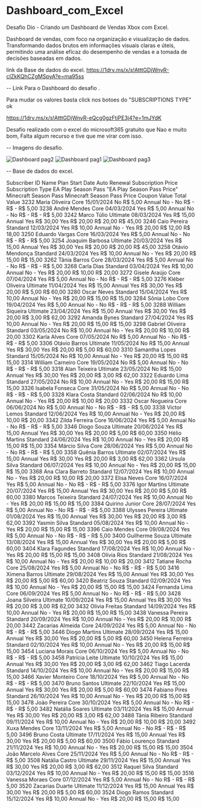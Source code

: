 # Dashboard_com_Excel
Desafio Dio -  Criando um Dashboard de Vendas Xbox com Excel.

Dashboard de vendas, com foco na organização e visualização de dados.
Transformando dados brutos em informações visuais claras e úteis, permitindo uma análise
eficaz do desempenho de vendas e a tomada de decisões baseadas em dados.

link da Base de dados do excel. 
https://1drv.ms/x/s!AtttGDjWnyR-cIZkKQhCZgMSpyA?e=ma95ss

-- Link Para o Dashboard do desafio .

Para mudar os valores basta click nos botoes do "SUBSCRIPTIONS TYPE" ok

https://1drv.ms/x/s!AtttGDjWnyR-eQcg0gzFtiPE3j4?e=1mJYdK

Desafio realizado com o excel do microsoft365 gratuito que Nao e muito bom,
Falta algum recurso e tive que me virar com isso.

-- Imagens do desafio.

![Dashboard pag2](https://github.com/user-attachments/assets/aedfefeb-3e23-48d6-be36-72257f04f56a)
![Dashboard pag1](https://github.com/user-attachments/assets/c1bddc30-5a1d-4980-9d77-deadfb51e4ed)
![Dashboard pag3](https://github.com/user-attachments/assets/21b025b4-842f-4f37-a808-e6b3d92f7227)

-- Base de dados do excel.

Subscriber ID	Name	Plan	Start Date	Auto Renewal	Subscription Price	Subscription Type	EA Play Season Pass	"EA Play Season Pass
Price"	Minecraft Season Pass	Minecraft Season Pass Price	Coupon Value	Total Value
3232	Maria Oliveira	Core	15/01/2024	No	 R$ 5,00 	Annual	No	 - 	No	 R$ -   	 R$ -   	 R$ 5,00 
3238	André Mendes	Core	04/03/2024	Yes	 R$ 5,00 	Annual	No	 - 	No	 R$ -   	 R$ -   	 R$ 5,00 
3242	Marco Túlio	Ultimate	08/03/2024	Yes	 R$ 15,00 	Annual	Yes	 R$ 30,00 	Yes	 R$ 20,00 	 R$ 20,00 	 R$ 45,00 
3246	Caio Pereira	Standard	12/03/2024	Yes	 R$ 10,00 	Annual	No	 - 	Yes	 R$ 20,00 	 R$ 12,00 	 R$ 18,00 
3250	Eduardo Vargas	Core	16/03/2024	Yes	 R$ 5,00 	Annual	No	 - 	No	 R$ -   	 R$ -   	 R$ 5,00 
3254	Joaquim Barbosa	Ultimate	20/03/2024	Yes	 R$ 15,00 	Annual	Yes	 R$ 30,00 	Yes	 R$ 20,00 	 R$ 20,00 	 R$ 45,00 
3258	Otávio Mendonça	Standard	24/03/2024	Yes	 R$ 10,00 	Annual	No	 - 	Yes	 R$ 20,00 	 R$ 15,00 	 R$ 15,00 
3262	Tânia Barros	Core	28/03/2024	Yes	 R$ 5,00 	Annual	No	 - 	No	 R$ -   	 R$ -   	 R$ 5,00 
3268	Carla Dias	Standard	03/04/2024	Yes	 R$ 10,00 	Annual	No	 - 	Yes	 R$ 20,00 	 R$ 10,00 	 R$ 20,00 
3272	Gisele Araújo	Core	07/04/2024	Yes	 R$ 5,00 	Annual	No	 - 	No	 R$ -   	 R$ -   	 R$ 5,00 
3276	Kléber Oliveira	Ultimate	11/04/2024	Yes	 R$ 15,00 	Annual	Yes	 R$ 30,00 	Yes	 R$ 20,00 	 R$ 5,00 	 R$ 60,00 
3280	Oscar Neves	Standard	15/04/2024	Yes	 R$ 10,00 	Annual	No	 - 	Yes	 R$ 20,00 	 R$ 15,00 	 R$ 15,00 
3284	Sônia Lobo	Core	19/04/2024	Yes	 R$ 5,00 	Annual	No	 - 	No	 R$ -   	 R$ -   	 R$ 5,00 
3288	William Siqueira	Ultimate	23/04/2024	Yes	 R$ 15,00 	Annual	Yes	 R$ 30,00 	Yes	 R$ 20,00 	 R$ 3,00 	 R$ 62,00 
3292	Amanda Bynes	Standard	27/04/2024	Yes	 R$ 10,00 	Annual	No	 - 	Yes	 R$ 20,00 	 R$ 15,00 	 R$ 15,00 
3298	Gabriel Oliveira	Standard	03/05/2024	No	 R$ 10,00 	Annual	No	 - 	Yes	 R$ 20,00 	 R$ 10,00 	 R$ 20,00 
3302	Karla Alves	Core	07/05/2024	No	 R$ 5,00 	Annual	No	 - 	No	 R$ -   	 R$ -   	 R$ 5,00 
3306	Otávio Barros	Ultimate	11/05/2024	No	 R$ 15,00 	Annual	Yes	 R$ 30,00 	Yes	 R$ 20,00 	 R$ 5,00 	 R$ 60,00 
3310	Samantha Lopes	Standard	15/05/2024	No	 R$ 10,00 	Annual	No	 - 	Yes	 R$ 20,00 	 R$ 15,00 	 R$ 15,00 
3314	William Carneiro	Core	19/05/2024	No	 R$ 5,00 	Annual	No	 - 	No	 R$ -   	 R$ -   	 R$ 5,00 
3318	Alan Teixeira	Ultimate	23/05/2024	No	 R$ 15,00 	Annual	Yes	 R$ 30,00 	Yes	 R$ 20,00 	 R$ 3,00 	 R$ 62,00 
3322	Eduardo Lima	Standard	27/05/2024	No	 R$ 10,00 	Annual	No	 - 	Yes	 R$ 20,00 	 R$ 15,00 	 R$ 15,00 
3326	Isabela Fonseca	Core	31/05/2024	No	 R$ 5,00 	Annual	No	 - 	No	 R$ -   	 R$ -   	 R$ 5,00 
3328	Klara Costa	Standard	02/06/2024	No	 R$ 10,00 	Annual	No	 - 	Yes	 R$ 20,00 	 R$ 10,00 	 R$ 20,00 
3332	Oscar Nogueira	Core	06/06/2024	No	 R$ 5,00 	Annual	No	 - 	No	 R$ -   	 R$ -   	 R$ 5,00 
3338	Víctor Lemos	Standard	12/06/2024	Yes	 R$ 10,00 	Annual	No	 - 	Yes	 R$ 20,00 	 R$ 10,00 	 R$ 20,00 
3342	Zilda Ferreira	Core	16/06/2024	Yes	 R$ 5,00 	Annual	No	 - 	No	 R$ -   	 R$ -   	 R$ 5,00 
3346	Diogo Souza	Ultimate	20/06/2024	Yes	 R$ 15,00 	Annual	Yes	 R$ 30,00 	Yes	 R$ 20,00 	 R$ 5,00 	 R$ 60,00 
3350	Hélio Martins	Standard	24/06/2024	Yes	 R$ 10,00 	Annual	No	 - 	Yes	 R$ 20,00 	 R$ 15,00 	 R$ 15,00 
3354	Márcio Silva	Core	28/06/2024	Yes	 R$ 5,00 	Annual	No	 - 	No	 R$ -   	 R$ -   	 R$ 5,00 
3358	Quênia Barros	Ultimate	02/07/2024	Yes	 R$ 15,00 	Annual	Yes	 R$ 30,00 	Yes	 R$ 20,00 	 R$ 3,00 	 R$ 62,00 
3362	Ursula Silva	Standard	06/07/2024	Yes	 R$ 10,00 	Annual	No	 - 	Yes	 R$ 20,00 	 R$ 15,00 	 R$ 15,00 
3368	Ana Clara Barreto	Standard	12/07/2024	Yes	 R$ 10,00 	Annual	No	 - 	Yes	 R$ 20,00 	 R$ 10,00 	 R$ 20,00 
3372	Elisa Neves	Core	16/07/2024	Yes	 R$ 5,00 	Annual	No	 - 	No	 R$ -   	 R$ -   	 R$ 5,00 
3376	Igor Martins	Ultimate	20/07/2024	Yes	 R$ 15,00 	Annual	Yes	 R$ 30,00 	Yes	 R$ 20,00 	 R$ 5,00 	 R$ 60,00 
3380	Marcos Teixeira	Standard	24/07/2024	Yes	 R$ 10,00 	Annual	No	 - 	Yes	 R$ 20,00 	 R$ 15,00 	 R$ 15,00 
3384	Quirino Junior	Core	28/07/2024	Yes	 R$ 5,00 	Annual	No	 - 	No	 R$ -   	 R$ -   	 R$ 5,00 
3388	Ulysses Pereira	Ultimate	01/08/2024	Yes	 R$ 15,00 	Annual	Yes	 R$ 30,00 	Yes	 R$ 20,00 	 R$ 3,00 	 R$ 62,00 
3392	Yasmin Silva	Standard	05/08/2024	Yes	 R$ 10,00 	Annual	No	 - 	Yes	 R$ 20,00 	 R$ 15,00 	 R$ 15,00 
3396	Caio Mendes	Core	09/08/2024	Yes	 R$ 5,00 	Annual	No	 - 	No	 R$ -   	 R$ -   	 R$ 5,00 
3400	Guilherme Souza	Ultimate	13/08/2024	Yes	 R$ 15,00 	Annual	Yes	 R$ 30,00 	Yes	 R$ 20,00 	 R$ 5,00 	 R$ 60,00 
3404	Klara Fagundes	Standard	17/08/2024	Yes	 R$ 10,00 	Annual	No	 - 	Yes	 R$ 20,00 	 R$ 15,00 	 R$ 15,00 
3408	Olívia Rios	Standard	21/08/2024	Yes	 R$ 10,00 	Annual	No	 - 	Yes	 R$ 20,00 	 R$ 10,00 	 R$ 20,00 
3412	Tatiane Rocha	Core	25/08/2024	Yes	 R$ 5,00 	Annual	No	 - 	No	 R$ -   	 R$ -   	 R$ 5,00 
3416	Ximena Barros	Ultimate	29/08/2024	Yes	 R$ 15,00 	Annual	Yes	 R$ 30,00 	Yes	 R$ 20,00 	 R$ 5,00 	 R$ 60,00 
3420	Beatriz Souza	Standard	02/09/2024	Yes	 R$ 10,00 	Annual	No	 - 	Yes	 R$ 20,00 	 R$ 15,00 	 R$ 15,00 
3424	Fernanda Lima	Core	06/09/2024	Yes	 R$ 5,00 	Annual	No	 - 	No	 R$ -   	 R$ -   	 R$ 5,00 
3428	Joana Silveira	Ultimate	10/09/2024	Yes	 R$ 15,00 	Annual	Yes	 R$ 30,00 	Yes	 R$ 20,00 	 R$ 3,00 	 R$ 62,00 
3432	Olivia Freitas	Standard	14/09/2024	Yes	 R$ 10,00 	Annual	No	 - 	Yes	 R$ 20,00 	 R$ 15,00 	 R$ 15,00 
3438	Vanessa Pereira	Standard	20/09/2024	Yes	 R$ 10,00 	Annual	No	 - 	Yes	 R$ 20,00 	 R$ 10,00 	 R$ 20,00 
3442	Zacarias Almeida	Core	24/09/2024	Yes	 R$ 5,00 	Annual	No	 - 	No	 R$ -   	 R$ -   	 R$ 5,00 
3446	Diogo Martins	Ultimate	28/09/2024	Yes	 R$ 15,00 	Annual	Yes	 R$ 30,00 	Yes	 R$ 20,00 	 R$ 5,00 	 R$ 60,00 
3450	Helena Ferreira	Standard	02/10/2024	Yes	 R$ 10,00 	Annual	No	 - 	Yes	 R$ 20,00 	 R$ 15,00 	 R$ 15,00 
3454	Luciana Morais	Core	06/10/2024	Yes	 R$ 5,00 	Annual	No	 - 	No	 R$ -   	 R$ -   	 R$ 5,00 
3458	Patrícia Leite	Ultimate	10/10/2024	Yes	 R$ 15,00 	Annual	Yes	 R$ 30,00 	Yes	 R$ 20,00 	 R$ 3,00 	 R$ 62,00 
3462	Tiago Lacerda	Standard	14/10/2024	Yes	 R$ 10,00 	Annual	No	 - 	Yes	 R$ 20,00 	 R$ 15,00 	 R$ 15,00 
3466	Xavier Monteiro	Core	18/10/2024	Yes	 R$ 5,00 	Annual	No	 - 	No	 R$ -   	 R$ -   	 R$ 5,00 
3470	Bruno Santos	Ultimate	22/10/2024	Yes	 R$ 15,00 	Annual	Yes	 R$ 30,00 	Yes	 R$ 20,00 	 R$ 5,00 	 R$ 60,00 
3474	Fabiano Pires	Standard	26/10/2024	Yes	 R$ 10,00 	Annual	No	 - 	Yes	 R$ 20,00 	 R$ 15,00 	 R$ 15,00 
3478	João Pereira	Core	30/10/2024	Yes	 R$ 5,00 	Annual	No	 - 	No	 R$ -   	 R$ -   	 R$ 5,00 
3482	Natália Soares	Ultimate	03/11/2024	Yes	 R$ 15,00 	Annual	Yes	 R$ 30,00 	Yes	 R$ 20,00 	 R$ 3,00 	 R$ 62,00 
3488	Tânia Ribeiro	Standard	09/11/2024	Yes	 R$ 10,00 	Annual	No	 - 	Yes	 R$ 20,00 	 R$ 10,00 	 R$ 20,00 
3492	Xuxa Mendes	Core	13/11/2024	Yes	 R$ 5,00 	Annual	No	 - 	No	 R$ -   	 R$ -   	 R$ 5,00 
3496	Bruno Costa	Ultimate	17/11/2024	Yes	 R$ 15,00 	Annual	Yes	 R$ 30,00 	Yes	 R$ 20,00 	 R$ 5,00 	 R$ 60,00 
3500	Fábio Lourenço	Standard	21/11/2024	Yes	 R$ 10,00 	Annual	No	 - 	Yes	 R$ 20,00 	 R$ 15,00 	 R$ 15,00 
3504	João Marcelo Alves	Core	25/11/2024	Yes	 R$ 5,00 	Annual	No	 - 	No	 R$ -   	 R$ -   	 R$ 5,00 
3508	Natália Castro	Ultimate	29/11/2024	Yes	 R$ 15,00 	Annual	Yes	 R$ 30,00 	Yes	 R$ 20,00 	 R$ 3,00 	 R$ 62,00 
3512	Raquel Silva	Standard	03/12/2024	Yes	 R$ 10,00 	Annual	No	 - 	Yes	 R$ 20,00 	 R$ 15,00 	 R$ 15,00 
3516	Vanessa Moraes	Core	07/12/2024	Yes	 R$ 5,00 	Annual	No	 - 	No	 R$ -   	 R$ -   	 R$ 5,00 
3520	Zacarias Duarte	Ultimate	11/12/2024	Yes	 R$ 15,00 	Annual	Yes	 R$ 30,00 	Yes	 R$ 20,00 	 R$ 5,00 	 R$ 60,00 
3524	Diogo Ramos	Standard	15/12/2024	Yes	 R$ 10,00 	Annual	No	 - 	Yes	 R$ 20,00 	 R$ 15,00 	 R$ 15,00 

